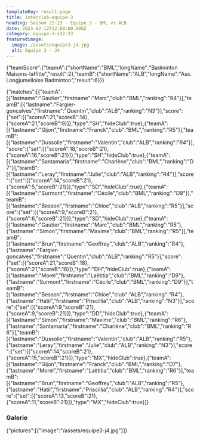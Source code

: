```yaml
---
templateKey: result-page
title: interclub-equipe-3
heading: Saison 22-23 - Équipe 3 - BML vs ALB
date: 2023-02-12T12:00:00.000Z
category: equipe-3-s22-23
featuredimage:
  image: /assets/equipe3-j4.jpg
  alt: Equipe 3 - J4
---
```

<teamscoreboard>{"teamScore":{"teamA":{"shortName":"BML","longName":"Badminton Maisons-laffitte","result":2},"teamB":{"shortName":"ALB","longName":"Ass. Longjumelloise Badminton","result":6}}}</teamscoreboard>

<scoreboard>{"matches":[{"teamA":[{"lastname":"Gautier","firstname":"Marc","club":"BML","ranking":"R4"}],"teamB":[{"lastname":"Fargier-goncalves","firstname":"Quentin","club":"ALB","ranking":"N3"}],"score":{"set":[{"scoreA":21,"scoreB":14},{"scoreA":21,"scoreB":9}]},"type":"SH","hideClub":true},{"teamA":[{"lastname":"Gijon","firstname":"Franck","club":"BML","ranking":"R5"}],"teamB":[{"lastname":"Dussolle","firstname":"Valentin","club":"ALB","ranking":"R4"}],"score":{"set":[{"scoreA":18,"scoreB":21},{"scoreA":16,"scoreB":21}]},"type":"SH","hideClub":true},{"teamA":[{"lastname":"Santamaria","firstname":"Charlène","club":"BML","ranking":"D7"}],"teamB":[{"lastname":"Leray","firstname":"Julie","club":"ALB","ranking":"R4"}],"score":{"set":[{"scoreA":14,"scoreB":21},{"scoreA":5,"scoreB":21}]},"type":"SD","hideClub":true},{"teamA":[{"lastname":"Surmont","firstname":"Cécile","club":"BML","ranking":"D9"}],"teamB":[{"lastname":"Besson","firstname":"Chloe","club":"ALB","ranking":"R5"}],"score":{"set":[{"scoreA":9,"scoreB":21},{"scoreA":6,"scoreB":21}]},"type":"SD","hideClub":true},{"teamA":[{"lastname":"Gautier","firstname":"Marc","club":"BML","ranking":"R5"},{"lastname":"Simon","firstname":"Maxime","club":"BML","ranking":"R5"}],"teamB":[{"lastname":"Brun","firstname":"Geoffrey","club":"ALB","ranking":"R4"},{"lastname":"Fargier-goncalves","firstname":"Quentin","club":"ALB","ranking":"R5"}],"score":{"set":[{"scoreA":21,"scoreB":18},{"scoreA":21,"scoreB":18}]},"type":"DH","hideClub":true},{"teamA":[{"lastname":"Morel","firstname":"Laëtitia","club":"BML","ranking":"D9"},{"lastname":"Surmont","firstname":"Cécile","club":"BML","ranking":"D9"}],"teamB":[{"lastname":"Besson","firstname":"Chloe","club":"ALB","ranking":"R4"},{"lastname":"Hatil","firstname":"Priscillia","club":"ALB","ranking":"N3"}],"score":{"set":[{"scoreA":9,"scoreB":21},{"scoreA":9,"scoreB":21}]},"type":"DD","hideClub":true},{"teamA":[{"lastname":"Simon","firstname":"Maxime","club":"BML","ranking":"R6"},{"lastname":"Santamaria","firstname":"Charlène","club":"BML","ranking":"R6"}],"teamB":[{"lastname":"Dussolle","firstname":"Valentin","club":"ALB","ranking":"R5"},{"lastname":"Leray","firstname":"Julie","club":"ALB","ranking":"N3"}],"score":{"set":[{"scoreA":14,"scoreB":21},{"scoreA":15,"scoreB":21}]},"type":"MX","hideClub":true},{"teamA":[{"lastname":"Gijon","firstname":"Franck","club":"BML","ranking":"D7"},{"lastname":"Morel","firstname":"Laëtitia","club":"BML","ranking":"R6"}],"teamB":[{"lastname":"Brun","firstname":"Geoffrey","club":"ALB","ranking":"R5"},{"lastname":"Hatil","firstname":"Priscillia","club":"ALB","ranking":"R4"}],"score":{"set":[{"scoreA":13,"scoreB":21},{"scoreA":11,"scoreB":21}]},"type":"MX","hideClub":true}]}</scoreboard>

### G﻿alerie

<gallery>{"pictures":[{"image":"/assets/equipe3-j4.jpg"}]}</gallery>